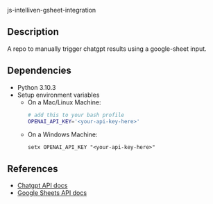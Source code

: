 js-intelliven-gsheet-integration

## Description
A repo to manually trigger chatgpt results using a google-sheet input.

## Dependencies
- Python 3.10.3
- Setup environment variables
    - On a Mac/Linux Machine:
        ```bash
        # add this to your bash profile
        OPENAI_API_KEY='<your-api-key-here>'
        ```
    - On a Windows Machine:
        ```
        setx OPENAI_API_KEY "<your-api-key-here>"
        ```

## References
- [Chatgpt API docs](https://platform.openai.com/docs/api-reference)
- [Google Sheets API docs](https://developers.google.com/sheets/api/guides/concepts)